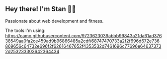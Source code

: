 ## Hey there! I'm Stan 👨‍💻

Passionate about web development and fitness. 

The tools I'm using: 
https://camo.githubusercontent.com/9723623039abbb99843a21da61ad37638549aa0fa2ce459ad9b96866485a2cdf/68747470733a2f2f696d672e736869656c64732e696f2f62616467652f4353532d7461696c77696e646373732d253233303642364434


